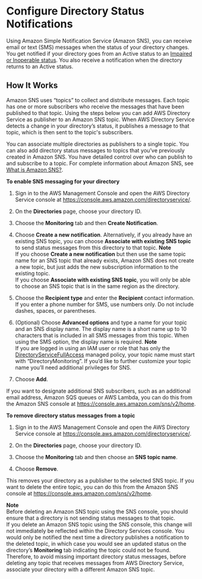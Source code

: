 # Configure Directory Status Notifications<a name="ad_connector_enable_notifications"></a>

Using Amazon Simple Notification Service \(Amazon SNS\), you can receive email or text \(SMS\) messages when the status of your directory changes\. You get notified if your directory goes from an Active status to an [Impaired or Inoperable status](http://docs.aws.amazon.com/directoryservice/latest/admin-guide/directory_status.html)\. You also receive a notification when the directory returns to an Active status\.

## How It Works<a name="ds_sns_overview"></a>

Amazon SNS uses “topics” to collect and distribute messages\. Each topic has one or more subscribers who receive the messages that have been published to that topic\. Using the steps below you can add AWS Directory Service as publisher to an Amazon SNS topic\. When AWS Directory Service detects a change in your directory’s status, it publishes a message to that topic, which is then sent to the topic's subscribers\. 

You can associate multiple directories as publishers to a single topic\. You can also add directory status messages to topics that you’ve previously created in Amazon SNS\. You have detailed control over who can publish to and subscribe to a topic\. For complete information about Amazon SNS, see [What is Amazon SNS?](http://docs.aws.amazon.com/sns/latest/dg/welcome.html)\.

**To enable SNS messaging for your directory**

1. Sign in to the AWS Management Console and open the AWS Directory Service console at [https://console\.aws\.amazon\.com/directoryservice/](https://console.aws.amazon.com/directoryservice/)\.

1.  On the **Directories** page, choose your directory ID\.

1. Choose the **Monitoring** tab and then **Create Notification**\.

1. Choose **Create a new notification**\. Alternatively, if you already have an existing SNS topic, you can choose **Associate with existing SNS topic** to send status messages from this directory to that topic\.
**Note**  
If you choose **Create a new notification** but then use the same topic name for an SNS topic that already exists, Amazon SNS does not create a new topic, but just adds the new subscription information to the existing topic\.  
If you choose **Associate with existing SNS topic**, you will only be able to choose an SNS topic that is in the same region as the directory\.

1. Choose the **Recipient type** and enter the **Recipient** contact information\. If you enter a phone number for SMS, use numbers only\. Do not include dashes, spaces, or parentheses\.

1. \(Optional\) Choose **Advanced options** and type a name for your topic and an SNS display name\. The display name is a short name up to 10 characters that is included in all SMS messages from this topic\. When using the SMS option, the display name is required\. 
**Note**  
If you are logged in using an IAM user or role that has only the [DirectoryServiceFullAccess](http://docs.aws.amazon.com/directoryservice/latest/admin-guide/role_ds_full_access.html) managed policy, your topic name must start with “DirectoryMonitoring”\. If you’d like to further customize your topic name you’ll need additional privileges for SNS\.

1. Choose **Add**\.

If you want to designate additional SNS subscribers, such as an additional email address, Amazon SQS queues or AWS Lambda, you can do this from the Amazon SNS console at [https://console\.aws\.amazon\.com/sns/v2/home](https://console.aws.amazon.com/sns/v2/home)\.

**To remove directory status messages from a topic**

1. Sign in to the AWS Management Console and open the AWS Directory Service console at [https://console\.aws\.amazon\.com/directoryservice/](https://console.aws.amazon.com/directoryservice/)\.

1.  On the **Directories** page, choose your directory ID\.

1. Choose the **Monitoring** tab and then choose an **SNS topic name**\.

1. Choose **Remove**\.

This removes your directory as a publisher to the selected SNS topic\. If you want to delete the entire topic, you can do this from the Amazon SNS console at [https://console\.aws\.amazon\.com/sns/v2/home](https://console.aws.amazon.com/sns/v2/home)\.

**Note**  
Before deleting an Amazon SNS topic using the SNS console, you should ensure that a directory is not sending status messages to that topic\.   
If you delete an Amazon SNS topic using the SNS console, this change will not immediately be reflected within the Directory Services console\. You would only be notified the next time a directory publishes a notification to the deleted topic, in which case you would see an updated status on the directory’s **Monitoring** tab indicating the topic could not be found\.  
Therefore, to avoid missing important directory status messages, before deleting any topic that receives messages from AWS Directory Service, associate your directory with a different Amazon SNS topic\. 